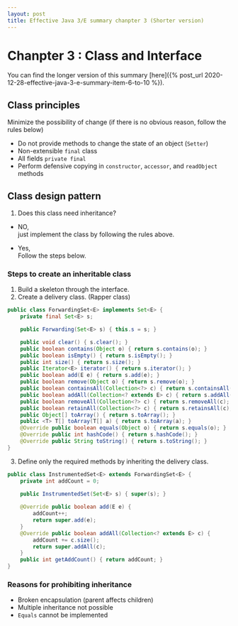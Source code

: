 ```yaml
---
layout: post
title: Effective Java 3/E summary chanpter 3 (Shorter version)
---
```


# Chanpter 3 : Class and Interface

You can find the longer version of this summary [here]({% post_url 2020-12-28-effective-java-3-e-summary-item-6-to-10 %}).

## Class principles
Minimize the possibility of change (if there is no obvious reason, follow the rules below)
- Do not provide methods to change the state of an object (`Setter`)
- Non-extensible `final` class
- All fields `private final`
- Perform defensive copying in `constructor`, `accessor`, and `readObject` methods

## Class design pattern
1. Does this class need inheritance?
- NO, </br>
just implement the class by following the rules above.

- Yes, </br>
Follow the steps below.

### Steps to create an inheritable class
1. Build a skeleton through the interface.
2. Create a delivery class. (Rapper class)

```java
public class ForwardingSet<E> implements Set<E> { 
    private final Set<E> s; 

    public Forwarding(Set<E> s) { this.s = s; }

    public void clear() { s.clear(); } 
    public boolean contains(Object o) { return s.contains(o); } 
    public boolean isEmpty() { return s.isEmpty(); }
    public int size() { return s.size(); } 
    public Iterator<E> iterator() { return s.iterator(); } 
    public boolean add(E e) { return s.add(e); } 
    public boolean remove(Object o) { return s.remove(o); }
    public boolean containsAll(Collection<?> c) { return s.containsAll(c); } 
    public boolean addAll(Collection<? extends E> c) { return s.addAll(c); } 
    public boolean removeAll(Collection<?> c) { return s.removeAll(c); } 
    public boolean retainAll(Collection<?> c) { return s.retainsAll(c); } 
    public Object[] toArray() { return s.toArray(); } 
    public <T> T[] toArray(T[] a) { return s.toArray(a); } 
    @Override public boolean equals(Object o) { return s.equals(o); } 
    @Override public int hashCode() { return s.hashCode(); } 
    @Override public String toString() { return s.toString(); } 
}
```
3. Define only the required methods by inheriting the delivery class.

```java
public class InstrumentedSet<E> extends ForwardingSet<E> { 
    private int addCount = 0; 

    public InstrumentedSet(Set<E> s) { super(s); } 
    
    @Override public boolean add(E e) { 
        addCount++; 
        return super.add(e); 
    } 
    @Override public boolean addAll(Collection<? extends E> c) { 
        addCount += c.size(); 
        return super.addAll(c); 
    } 
    public int getAddCount() { return addCount; } 
}
```

### Reasons for prohibiting inheritance
- Broken encapsulation (parent affects children)
- Multiple inheritance not possible
- `Equals` cannot be implemented